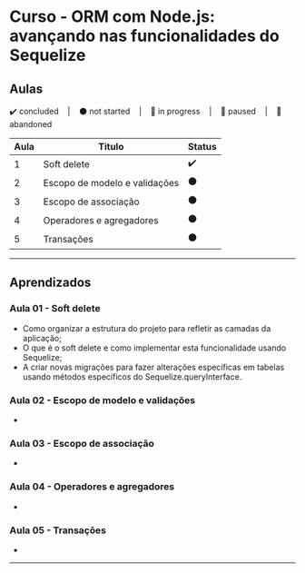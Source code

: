 # Curso - ORM com Node.js: avançando nas funcionalidades do Sequelize

## Aulas
<p>
  ✔️ concluded &nbsp;&nbsp;&nbsp;|&nbsp;&nbsp;&nbsp;
  ⚫ not started &nbsp;&nbsp;&nbsp;|&nbsp;&nbsp;&nbsp;
  🔵 in progress &nbsp;&nbsp;&nbsp;|&nbsp;&nbsp;&nbsp;
  🔶 paused &nbsp;&nbsp;&nbsp;|&nbsp;&nbsp;&nbsp;
  🔴 abandoned 
</p>

| Aula | Titulo | Status |
| --- | --- | --- |
| 1 | Soft delete  | ✔️ |
| 2 | Escopo de modelo e validações | ⚫ |
| 3 | Escopo de associação | ⚫ |
| 4 | Operadores e agregadores | ⚫ |
| 5 | Transações | ⚫ |

---

## Aprendizados

### Aula 01 - Soft delete 
<ul>
  <li>Como organizar a estrutura do projeto para refletir as camadas da aplicação;</li>
  <li>O que é o soft delete e como implementar esta funcionalidade usando Sequelize;</li>
  <li>A criar novas migrações para fazer alterações específicas em tabelas usando métodos específicos do Sequelize.queryInterface.</li>
</ul>

### Aula 02 - Escopo de modelo e validações
<ul>
  <li></li>
</ul>

### Aula 03 - Escopo de associação
<ul>
  <li></li>
</ul>

### Aula 04 - Operadores e agregadores
<ul>
  <li></li>
</ul>

### Aula 05 - Transações
<ul>
  <li></li>
</ul>

---
